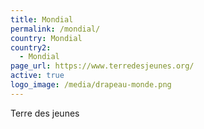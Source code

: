 ```yaml
---
title: Mondial
permalink: /mondial/
country: Mondial
country2:
  - Mondial
page_url: https://www.terredesjeunes.org/
active: true
logo_image: /media/drapeau-monde.png
---
```

Terre des jeunes
